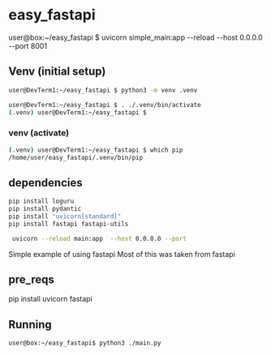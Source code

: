 # easy_fastapi
user@box:~/easy_fastapi $ uvicorn simple_main:app  --reload --host 0.0.0.0 --port 8001


## Venv (initial setup)
``` sh
user@DevTerm1:~/easy_fastapi $ python3 -m venv .venv

user@DevTerm1:~/easy_fastapi $ . ./.venv/bin/activate
(.venv) user@DevTerm1:~/easy_fastapi $
```

### venv (activate)
``` sh
(.venv) user@DevTerm1:~/easy_fastapi $ which pip
/home/user/easy_fastapi/.venv/bin/pip
```
## dependencies
``` sh
pip install loguru 
pip install pydantic  
pip install "uvicorn[standard]"
pip install fastapi fastapi-utils
```






``` sh
 uvicorn --reload main:app  --host 0.0.0.0 --port
```
Simple example of using fastapi
Most of this was taken from fastapi 


## pre_reqs
pip install uvicorn fastapi
## Running 
``` sh
user@box:~/easy_fastapi$ python3 ./main.py
```

